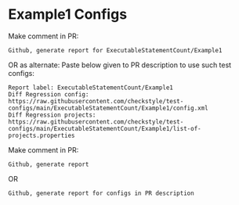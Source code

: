 # Example1 Configs
Make comment in PR:
```
Github, generate report for ExecutableStatementCount/Example1
```
OR as alternate:
Paste below given to PR description to use such test configs:
```
Report label: ExecutableStatementCount/Example1
Diff Regression config: https://raw.githubusercontent.com/checkstyle/test-configs/main/ExecutableStatementCount/Example1/config.xml
Diff Regression projects: https://raw.githubusercontent.com/checkstyle/test-configs/main/ExecutableStatementCount/Example1/list-of-projects.properties
```
Make comment in PR:
```
Github, generate report
```
OR
```
Github, generate report for configs in PR description
```
